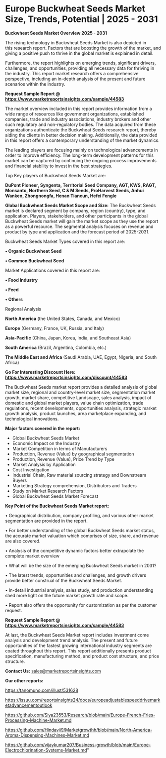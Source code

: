 # Europe Buckwheat Seeds Market Size, Trends, Potential | 2025 - 2031

<Strong> Buckwheat Seeds Market Overview 2025 - 2031</strong>

The rising technology in Buckwheat Seeds Market is also depicted in this research report. Factors that are boosting the growth of the market, and giving a positive push to thrive in the global market is explained in detail.

Furthermore, the report highlights on emerging trends, significant drivers, challenges, and opportunities, providing all necessary data for thriving in the industry. This report market research offers a comprehensive perspective, including an in-depth analysis of the present and future scenarios within the industry.

<strong>Request Sample Report @ <a href=https://www.marketreportsinsights.com/sample/44583>https://www.marketreportsinsights.com/sample/44583</a></strong>

The market overview included in this report provides information from a wide range of resources like government organizations, established companies, trade and industry associations, industry brokers and other such regulatory and non-regulatory bodies. The data acquired from these organizations authenticate the Buckwheat Seeds research report, thereby aiding the clients in better decision making. Additionally, the data provided in this report offers a contemporary understanding of the market dynamics.

The leading players are focusing mainly on technological advancements in order to improve efficiency. The long-term development patterns for this market can be captured by continuing the ongoing process improvements and financial stability to invest in the best strategies.

Top Key players of Buckwheat Seeds Market are:

<strong>DuPont Pioneer, Syngenta, Territorial Seed Company, AGT, KWS, RAGT, Monsanto, Northern Seed, C & M Seeds, ProHarvest Seeds, Anhui Wanken, Zhongnongfa, Henan Tiancun, Hefei Fengle</strong>

<strong><b>Global Buckwheat Seeds Market Scope and Size:</b></strong>
The Buckwheat Seeds market is declared segment by company, region (country), type, and application. Players, stakeholders, and other participants in the global Buckwheat Seeds market will gain the market scope as they use the report as a powerful resource. The segmental analysis focuses on revenue and product by type and application and the forecast period of 2025-2031.

Buckwheat Seeds Market Types covered in this report are:

<strong>•  Organic Buckwheat Seed

•  Common Buckwheat Seed</strong>

Market Applications covered in this report are:

<strong>•  Food Industry

•  Feed

•  Others</strong> 

Regional Analysis

<strong>North America</strong> (the United States, Canada, and Mexico)

<strong>Europe</strong> (Germany, France, UK, Russia, and Italy)

<strong>Asia-Pacific</strong> (China, Japan, Korea, India, and Southeast Asia)

<strong>South America</strong> (Brazil, Argentina, Colombia, etc.)

<strong>The Middle East and Africa</strong> (Saudi Arabia, UAE, Egypt, Nigeria, and South Africa)

<strong>Go For Interesting Discount Here: <a href=https://www.marketreportsinsights.com/discount/44583>https://www.marketreportsinsights.com/discount/44583</a></strong>

The Buckwheat Seeds market report provides a detailed analysis of global market size, regional and country-level market size, segmentation market growth, market share, competitive Landscape, sales analysis, impact of domestic and global market players, value chain optimization, trade regulations, recent developments, opportunities analysis, strategic market growth analysis, product launches, area marketplace expanding, and technological innovations.

<strong><b>Major factors covered in the report:</b></strong>
<ul>
  <li>Global Buckwheat Seeds Market </li>
  <li>Economic Impact on the Industry</li>
  <li>Market Competition in terms of Manufacturers</li>
  <li>Production, Revenue (Value) by geographical segmentation</li>
  <li>Production, Revenue (Value), Price Trend by Type</li>
  <li>Market Analysis by Application</li>
  <li>Cost Investigation</li>
  <li>Industrial Chain, Raw material sourcing strategy and Downstream Buyers</li>
  <li>Marketing Strategy comprehension, Distributors and Traders</li>
  <li>Study on Market Research Factors</li>
  <li>Global Buckwheat Seeds Market Forecast</li>
</ul>

<strong><b>Key Point of the Buckwheat Seeds Market report:</b></strong>

• Geographical distribution, company profiling, and various other market segmentation are provided in the report.

• For better understanding of the global Buckwheat Seeds market status, the accurate market valuation which comprises of size, share, and revenue are also covered.

• Analysis of the competitive dynamic factors better extrapolate the complete market overview

• What will be the size of the emerging Buckwheat Seeds market in 2031?

• The latest trends, opportunities and challenges, and growth drivers provide better construal of the Buckwheat Seeds Market.

• In-detail industrial analysis, sales study, and production understanding shed more light on the future market growth rate and scope.

• Report also offers the opportunity for customization as per the customer request.

<strong>Request Sample Report @ <a href=https://www.marketreportsinsights.com/sample/44583>https://www.marketreportsinsights.com/sample/44583</a></strong>

At last, the Buckwheat Seeds Market report includes investment come analysis and development trend analysis. The present and future opportunities of the fastest growing international industry segments are coated throughout this report. This report additionally presents product specification, manufacturing method, and product cost structure, and price structure.

<strong>Contact Us:</strong>
sales@marketreportsinsights.com

<strong>Our other reports:</strong>

<a href=https://tanomuno.com/illust/531628>https://tanomuno.com/illust/531628</a>

<a href=https://issuu.com/reportsinsights24/docs/europeadjustablespeeddrivemarketadvancementoutlook>https://issuu.com/reportsinsights24/docs/europeadjustablespeeddrivemarketadvancementoutlook</a>

<a href=https://github.com/Siya23553/Research/blob/main/Europe-French-Fries-Processing-Machine-Market.md>https://github.com/Siya23553/Research/blob/main/Europe-French-Fries-Processing-Machine-Market.md</a>

<a href=https://github.com/Hindavii9/Marketgrowthh/blob/main/North-America-Aroma-Dispensing-Machines-Market.md>https://github.com/Hindavii9/Marketgrowthh/blob/main/North-America-Aroma-Dispensing-Machines-Market.md</a>

<a href=https://github.com/vijaykumar207/Business-growth/blob/main/Europe-Electrochlorination-Systems-Market.md>https://github.com/vijaykumar207/Business-growth/blob/main/Europe-Electrochlorination-Systems-Market.md</a>"

